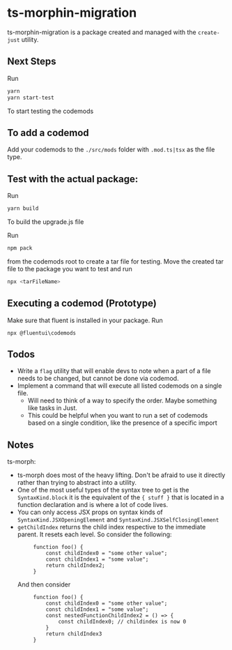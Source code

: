 # ts-morphin-migration

ts-morphin-migration is a package created and managed with the `create-just` utility.

## Next Steps

Run

```sh
yarn
yarn start-test
```

To start testing the codemods

## To add a codemod

Add your codemods to the `./src/mods` folder with `.mod.ts|tsx` as the file type.

## Test with the actual package:

Run

```sh
yarn build
```

To build the upgrade.js file

Run

```sh
npm pack
```

from the codemods root to create a tar file for testing. Move the created tar file to the package you want to test and run

```sh
npx <tarFileName>
```

## Executing a codemod (Prototype)

Make sure that fluent is installed in your package.
Run

```
npx @fluentui\codemods
```

## Todos

- Write a `flag` utility that will enable devs to note when a part of a file needs to be changed, but cannot be done via codemod.
- Implement a command that will execute all listed codemods on a single file.
  - Will need to think of a way to specify the order. Maybe something like tasks in Just.
  - This could be helpful when you want to run a set of codemods based on a single condition, like the presence of a specific import

## Notes

ts-morph:

- ts-morph does most of the heavy lifting. Don't be afraid to use it directly rather than trying to abstract into a utility.
- One of the most useful types of the syntax tree to get is the `SyntaxKind.block` it is the equivalent of the `{ stuff }` that is located in a function declaration and is where a lot of code lives.
- You can only access JSX props on syntax kinds of `SyntaxKind.JSXOpeningElement` and `SyntaxKind.JSXSelfClosingElement`
- `getChildIndex` returns the child index respective to the immediate parent. It resets each level. So consider the following:
  ```
       function foo() {
           const childIndex0 = "some other value";
           const childIndex1 = "some value";
           return childIndex2;
       }
  ```
  And then consider
  ```
       function foo() {
           const childIndex0 = "some other value";
           const childIndex1 = "some value";
           const nestedFunctionChildIndex2 = () => {
               const childIndex0; // childindex is now 0
           }
           return childIndex3
       }
  ```
